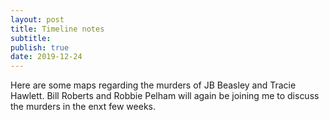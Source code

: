 ```yaml
---
layout: post
title: Timeline notes
subtitle: 
publish: true
date: 2019-12-24
---
```



Here are some maps regarding the murders of JB Beasley and Tracie Hawlett. Bill Roberts and Robbie Pelham will again be joining me to discuss the murders in the enxt few weeks. 
